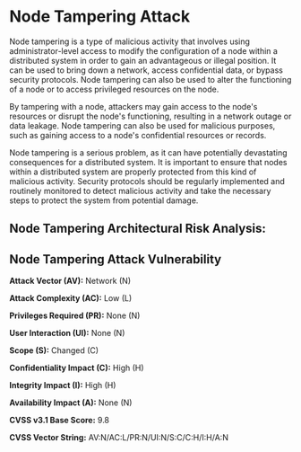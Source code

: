 # Node Tampering Attack 

Node tampering is a type of malicious activity that involves using administrator-level access to modify the configuration of a node within a distributed system in order to gain an advantageous or illegal position. It can be used to bring down a network, access confidential data, or bypass security protocols. Node tampering can also be used to alter the functioning of a node or to access privileged resources on the node. 

By tampering with a node, attackers may gain access to the node's resources or disrupt the node's functioning, resulting in a network outage or data leakage. Node tampering can also be used for malicious purposes, such as gaining access to a node's confidential resources or records. 

Node tampering is a serious problem, as it can have potentially devastating consequences for a distributed system. It is important to ensure that nodes within a distributed system are properly protected from this kind of malicious activity. Security protocols should be regularly implemented and routinely monitored to detect malicious activity and take the necessary steps to protect the system from potential damage.

## Node Tampering Architectural Risk Analysis: 

## Node Tampering Attack Vulnerability

**Attack Vector (AV):** Network (N)

**Attack Complexity (AC):** Low (L)

**Privileges Required (PR):** None (N)

**User Interaction (UI):** None (N)

**Scope (S):** Changed (C)

**Confidentiality Impact (C):** High (H)

**Integrity Impact (I):** High (H)

**Availability Impact (A):** None (N)

**CVSS v3.1 Base Score:** 9.8

**CVSS Vector String:** AV:N/AC:L/PR:N/UI:N/S:C/C:H/I:H/A:N
